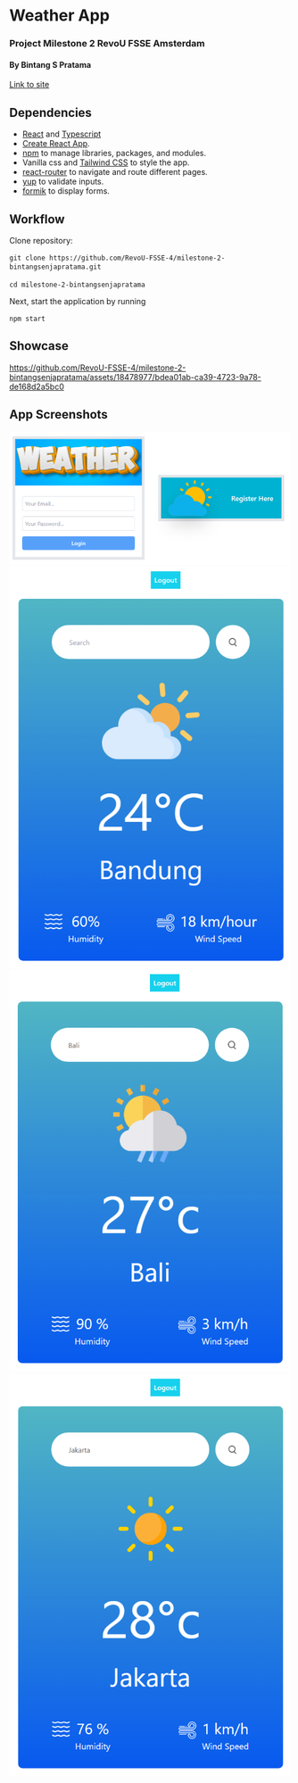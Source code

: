 # Weather App

### Project Milestone 2 RevoU FSSE Amsterdam

#### By Bintang S Pratama

[Link to site](https://weather-app-bintang.netlify.app/)

## Dependencies

- [React](https://react.dev/) and [Typescript](https://www.typescriptlang.org/)
- [Create React App](https://github.com/facebook/create-react-app).
- [npm](https://www.npmjs.com/) to manage libraries, packages, and modules.
- Vanilla css and [Tailwind CSS](https://github.com/tailwindlabs/tailwindcss) to style the app.
- [react-router](https://reactrouter.com/en/main) to navigate and route different pages.
- [yup](https://www.npmjs.com/package/yup) to validate inputs.
- [formik](https://formik.org/) to display forms.

## Workflow

Clone repository:

```console
git clone https://github.com/RevoU-FSSE-4/milestone-2-bintangsenjapratama.git

cd milestone-2-bintangsenjapratama
```

Next, start the application by running

```console
npm start
```

## Showcase

https://github.com/RevoU-FSSE-4/milestone-2-bintangsenjapratama/assets/18478977/bdea01ab-ca39-4723-9a78-de168d2a5bc0

## App Screenshots

![Register and Login Page](src/components/readme_images/screenshot_01.png)
![Weather App](src/components/readme_images/screenshot_02.png)
![Weather App](src/components/readme_images/screenshot_03.png)
![Weather App](src/components/readme_images/screenshot_04.png)




